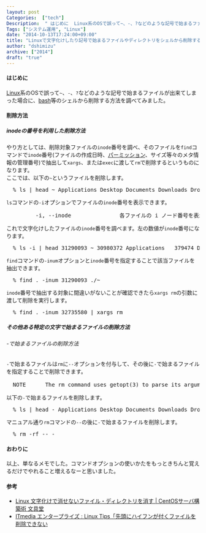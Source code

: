 ```yaml
---
layout: post
Categories:  ["tech"]
Description:  " はじめに  Linux系のOSで誤って~、-、?などのような記号で始まるファイルが出来てしまった場合に、bash等のシェルから削除する方法を調べてみました。    削除方法  inodeの番号を利用した削除方法  やり方としては、削除対象"
Tags: ["システム運用", "Linux"]
date: "2014-10-13T17:24:00+09:00"
title: "Linuxで文字化けしたり記号で始まるファイルやディレクトリをシェルから削除する"
author: "dshimizu"
archive: ["2014"]
draft: "true"
---
```


<body>
<h4>はじめに</h4>
<p><a class="keyword" href="http://d.hatena.ne.jp/keyword/Linux">Linux</a>系のOSで誤って<code>~</code>、<code>-</code>、<code>?</code>などのような記号で始まるファイルが出来てしまった場合に、<a class="keyword" href="http://d.hatena.ne.jp/keyword/bash">bash</a>等のシェルから削除する方法を調べてみました。 </p>
<a name="more"></a> <h4>削除方法</h4>
<h5>inodeの番号を利用した削除方法</h5>
<p>やり方としては、削除対象ファイルの<code>inode</code>番号を調べ、そのファイルを<code>find</code>コマンドで<code>inode</code>番号(ファイルの作成日時、<a class="keyword" href="http://d.hatena.ne.jp/keyword/%A5%D1%A1%BC%A5%DF%A5%C3%A5%B7%A5%E7%A5%F3">パーミッション</a>、サイズ等々のメタ情報の管理番号)で抽出して<code>xargs</code>、または<code>exec</code>に渡して<code>rm</code>で削除するというものになります。<br> ここでは、以下の<code>~</code>というファイルを削除します。 </p>
<pre class="terminal">  % ls | head ~ Applications Desktop Documents Downloads Dropbox Fiddler2 Library Movies Music  </pre> <p><code>ls</code>コマンドの<code>-i</code>オプションでファイルの<code>inode</code>番号を表示できます。 </p>
<pre class="file">         -i, --inode               各ファイルの i ノード番号を表示する (man ls参照)  </pre> <p>これで文字化けしたファイルの<code>inode</code>番号を調べます。左の数値が<code>inode</code>番号になります。 </p>
<pre class="terminal">  % ls -i | head 31290093 ~ 30980372 Applications   379474 Desktop   379270 Documents   379367 Downloads   390474 Dropbox 11789816 Fiddler2   379464 Library   379514 Movies   379516 Music  </pre> <p><code>find</code>コマンドの<code>-inum</code>オプションと<code>inode</code>番号を指定することで該当ファイルを抽出できます。 </p>
<pre class="terminal">  % find . -inum 31290093 ./~  </pre> <p><code>inode</code>番号で抽出する対象に間違いがないことが確認できたら<code>xargs rm</code>の引数に渡して削除を実行します。 </p>
<pre class="terminal">  % find . -inum 32735580 | xargs rm  </pre> <h5>その他ある特定の文字で始まるファイルの削除方法</h5>
<h6>-で始まるファイルの削除方法</h6>
<p><code>-</code>で始まるファイルは<code>rm</code>に<code>--</code>オプションを付与して、その後に<code>-</code>で始まるファイルを指定することで削除できます。 </p>
<pre class="file">  NOTE      The rm command uses getopt(3) to parse its arguments, which allows it to accept the `--' option which will cause it to stop processing flag options at that point.      This will allow the removal of file names that begin with a dash (`-').  For example:            rm -- -filename      The same behavior can be obtained by using an absolute or relative path reference.  For example:            rm /home/user/-filename            rm ./-filename (man rm参照)  </pre> <p>以下の<code>-</code>で始まるファイルを削除します。 </p>
<pre class="terminal">  % ls | head - Applications Desktop Documents Downloads Dropbox Fiddler2 Library Movies Music  </pre> <p>マニュアル通り<code>rm</code>コマンドの<code>--</code>の後に<code>-</code>で始まるファイルを削除します。 </p>
<pre class="terminal">  % rm -rf -- -  </pre> <h4>おわりに</h4>
<p>以上、単なるメモでした。コマンドオプションの使いかたをもっときちんと覚えるだけでやれること増えるなーと思いました。 </p> <h4>参考</h4>
<ul>  <li><a href="http://centos.bungu-do.jp/archives/000303.html">Linux 文字化けで消せないファイル・ディレクトリを消す | CentOSサーバ構築術 文具堂</a></li>  <li><a href="http://www.itmedia.co.jp/help/tips/linux/l0242.html">ITmedia エンタープライズ : Linux Tips「先頭にハイフンが付くファイルを削除できない</a></li>
</ul>
</body>

<!-- more -->



